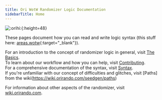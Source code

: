 ```yaml
---
title: Ori WotW Randomizer Logic Documentation
sidebarTitle: Home
---
```


![:orihi:](/media/orihi.png){:height=48}

These pages document how you can read and write logic syntax (this stuff here: [areas.wotw](https://github.com/ori-community/wotw-seedgen/blob/main/wotw_seedgen/areas.wotw){:target="_blank"}).

For an introduction to the concept of randomizer logic in general, visit [The Basics](/the-basics).  
To learn about our workflow and how you can help, visit [Contributing](/contributing).  
For a comprehensive documentation of the syntax, visit [Syntax](/syntax).  
If you're unfamiliar with our concept of difficulties and glitches, visit [Paths] from the wiki(https://wiki.orirando.com/seedgen/paths)

For information about other aspects of the randomizer, visit [wiki.orirando.com](https://wiki.orirando.com).
